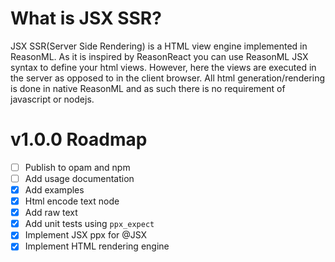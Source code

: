 # What is JSX SSR?

JSX SSR(Server Side Rendering) is a HTML view engine implemented in ReasonML. As it is inspired by ReasonReact you can use ReasonML JSX syntax to define your html views. However, here the views are executed in the server as opposed to in the client browser. All html generation/rendering is done in native ReasonML and as such there is no requirement of javascript or nodejs.

# v1.0.0 Roadmap

- [ ] Publish to opam and npm
- [ ] Add usage documentation
- [x] Add examples
- [x] Html encode text node
- [x] Add raw text
- [x] Add unit tests using `ppx_expect`
- [x] Implement JSX ppx for @JSX
- [x] Implement HTML rendering engine
